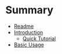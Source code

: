 # Summary

* [Readme](README.md)
* [Introduction](introduction.md)
   * [Quick Tutorial](tutorial.md)
* [Basic Usage](basic_usage.md)

